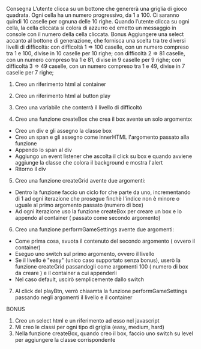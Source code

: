 Consegna
L’utente clicca su un bottone che genererà una griglia di gioco quadrata. Ogni cella ha un numero progressivo, da 1 a 100. Ci saranno quindi 10 caselle per ognuna delle 10 righe. Quando l’utente clicca su ogni cella, la cella cliccata si colora di azzurro ed emetto un messaggio in console con il numero della cella cliccata.
Bonus
Aggiungere una select accanto al bottone di generazione, che fornisca una scelta tra tre diversi livelli di difficoltà:
con difficoltà 1 => 100 caselle, con un numero compreso tra 1 e 100, divise in 10 caselle per 10 righe;
con difficoltà 2 => 81 caselle, con un numero compreso tra 1 e 81, divise in 9 caselle per 9 righe;
con difficoltà 3 => 49 caselle, con un numero compreso tra 1 e 49, divise in 7 caselle per 7 righe;


1. Creo un riferimento html al container
2. Creo un riferimento html al button play
3. Creo una variabile che conterrà il livello di difficoltò

4. Creo una funzione createBox che crea il box avente un solo argomento:
 - Creo un div e gli assegno la classe box
 - Creo un span e gli assegno come innerHTML l'argomento passato alla funzione
 - Appendo lo span al div
 - Aggiungo un event listener che ascolta il click su box e quando avviene aggiunge la classe che colora il background e mostra l'alert
 - Ritorno il div

5. Creo una funzione createGrid avente due argomenti:
 - Dentro la funzione faccio un ciclo for che parte da uno, incrementando di 1 ad ogni iterazione che prosegue finchè l'indice non è minore o uguale al primo argomento passato (numero di box)
 - Ad ogni iterazione uso la funzione createBox per creare un box e lo appendo al container ( passato come secondo argomento)

6. Creo una funzione performGameSettings avente due argomenti:
 - Come prima cosa, svuota il contenuto del secondo argomento ( ovvero il container)
 - Eseguo uno switch sul primo argomento, ovvero il livello
  - Se il livello è "easy" (unico caso supportato senza bonus), userò la funzione createGrid passandogli come argomenti 100 ( numero di box da creare ) e il container a cui appenderli
- Nel caso default, uscirò semplicemente dallo switch

7. Al click del playBtn, verrò chiaamta la funzione performGameSettings passando negli argomenti il livello e il container

BONUS
1. Creo un select html e un riferimento ad esso nel javascript
2. Mi creo le classi per ogni tipo di griglia (easy, medium, hard)
3. Nella funzione createBox, quando creo il box, faccio uno switch su level per aggiungere la classe corrispondente